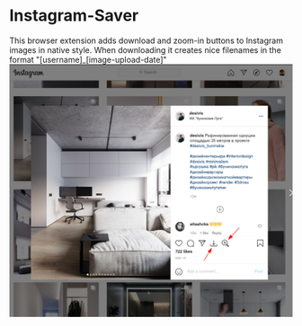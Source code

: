 # Instagram-Saver
This browser extension adds download and zoom-in buttons to Instagram images  in native style.
When downloading it creates nice filenames in the format "[username]_[image-upload-date]"
![This is how it looks](https://raw.githubusercontent.com/homomodern/Instagram-Saver/master/images/demo.png)
